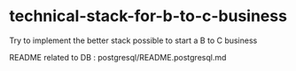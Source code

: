 # technical-stack-for-b-to-c-business
Try to implement the better stack possible to start a B to C business

README related to DB : postgresql/README.postgresql.md


